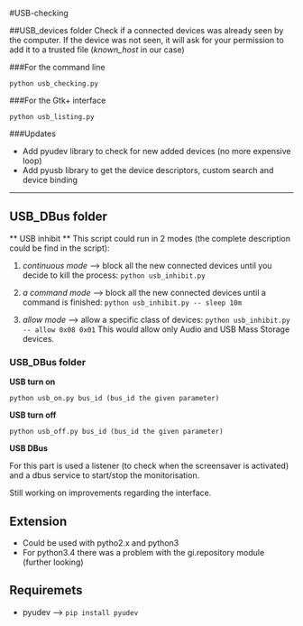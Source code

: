 #USB-checking

##USB_devices folder
Check if a connected devices was already seen by the computer.
If the device was not seen, it will ask for your permission to add it
to a trusted file (*known_host* in our case)

###For the command line

```python usb_checking.py```

###For the Gtk+ interface

```python usb_listing.py```


###Updates
* Add pyudev library to check for new added devices (no more expensive loop)
* Add pyusb library to get the device descriptors, custom search and device binding

---
## USB_DBus folder

** USB inhibit **
This script could run in 2 modes (the complete description could be find in the
script):

1. *continuous mode* --> block all the new connected devices until you decide
to kill the process:
```python usb_inhibit.py```

2. *a command mode* --> block all the new connected devices until a command
is finished:
```python usb_inhibit.py -- sleep 10m```

3. *allow mode* --> allow a specific class of devices:
```python usb_inhibit.py -- allow 0x08 0x01```
This would allow only Audio and USB Mass Storage devices.

### USB_DBus folder

**USB turn on**

```python usb_on.py bus_id (bus_id the given parameter)```

**USB turn off**

```python usb_off.py bus_id (bus_id the given parameter)```

**USB DBus**

For this part is used a listener (to check when the screensaver is activated)
and a dbus service to start/stop the monitorisation.

Still working on improvements regarding the interface.

## Extension
* Could be used with pytho2.x and python3
* For python3.4 there was a problem with the gi.repository module (further looking)

## Requiremets
* pyudev --> ```pip install pyudev```


